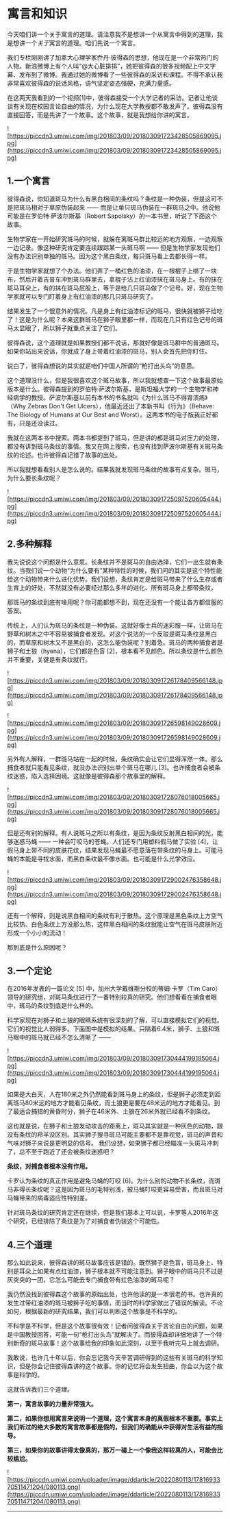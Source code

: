 # 寓言和知识

今天咱们讲一个关于寓言的道理。请注意我不是想讲一个从寓言中得到的道理，我是想讲一个*关于*寓言的道理。咱们先说一个寓言。

我们专栏刚刚讲了加拿大心理学家乔丹·彼得森的思想，他现在是一个非常热门的人物。新浪微博上有个人叫“@大心脏排排”，她把彼得森的很多视频配上中文字幕、发布到了微博。我通过她的微博看了一些彼得森的采访和课程。不得不承认我非常喜欢彼得森的说话风格，语气坚定姿态强硬，充满力量感。

在这两天我看到的一个视频[1]中，彼得森接受一个大学记者的采访。记者让他谈谈有关现在校园言论自由的情况，为什么现在大学教授都不敢发声了。彼得森没有直接回答，而是先讲了一个故事。这个故事，就是我想给你讲的寓言。

![https://piccdn3.umiwi.com/img/201803/09/201803091723428505869095.jpg](https://piccdn3.umiwi.com/img/201803/09/201803091723428505869095.jpg)

## 1.一个寓言

彼得森说，你知道斑马为什么有黑白相间的条纹吗？条纹是一种伪装，但是这可不是把斑马相对于草原伪装起来 —— 而是让单只斑马伪装在一群斑马之中。他说他可能是在罗伯特·萨波尔斯基（Robert Sapolsky）的一本书里，听说了下面这个故事。

生物学家在一开始研究斑马的时候，就躲在离斑马群比较远的地方观察，一边观察一边记录。像这种研究肯定要连续跟踪某一头斑马啊 —— 但是生物学家发现他们没有办法识别单独的斑马。因为这个黑白条纹，每只斑马看上去都长得一样。

于是生物学家就想了个办法。他们弄了一桶红色的油漆，在一根棍子上绑了一块布，然后开着吉普车冲到斑马群里去，拿棍子沾上红油漆抹在斑马身上。有的抹在斑马耳朵上，有的抹在斑马屁股上，等于是给几只斑马做了个记号。好，现在生物学家就可以专门盯着身上有红油漆的那几只斑马研究了。

结果发生了一个很意外的情况。凡是身上有红油漆标记的斑马，很快就被狮子给吃了！这是为什么呢？本来这群斑马在狮子眼里都一样，而现在几只有红色记号的斑马太显眼了，所以狮子就重点关注了它们。

彼得森说，这个道理就是如果教授们都不说话，那就好像是斑马群中的普通斑马。如果你站出来说话，你就成了身上带着红油漆的斑马，别人会首先把你盯住。

说白了，彼得森想说的其实就是咱们中国人所谓的“枪打出头鸟”的意思。

这个道理没什么，但是我很喜欢这个斑马故事，所以我就想查一下这个故事最原始版本是什么。彼得森提到的罗伯特·萨波尔斯基，是斯坦福大学的一个生物学和神经病学的教授。萨波尔斯基以前有本书的书名就叫《为什么斑马不得胃溃疡》（Why Zebras Don't Get Ulcers），他最近还出了本新书叫《行为》（Behave: The Biology of Humans at Our Best and Worst）。这两本书的电子版我正好都有，只是还没读过。

我就在这两本书中搜索。两本书都提到了斑马，但是讲的都是斑马对压力的处理，都没有讲到斑马条纹的事情。我又在网上搜索，也没有找到萨波尔斯基有关斑马条纹的论述。也许彼得森记错了故事的出处。

所以我就想看看别人是怎么说的。结果我就发现斑马条纹的故事有点复杂。斑马，为什么要长条纹呢？

![https://piccdn3.umiwi.com/img/201803/09/201803091725097520605444.jpg](https://piccdn3.umiwi.com/img/201803/09/201803091725097520605444.jpg)

## 2.多种解释

我先说说这个问题是什么意思。长条纹并不是斑马的自由选择，它们一出生就有条纹。当我们说一个动物“为什么要有”某种特性的时候，我们问的其实是这个特性能给这个动物带来什么进化优势。我们设想，条纹肯定是给斑马带来了什么生存或者生育上的好处，不然就没有必要经过那么多年的进化、所有斑马身上都带条纹。

那斑马的条纹到底有啥用呢？你可能都想不到，现在还没有一个能让各方都信服的答案。

传统上，人们认为斑马的条纹是一种伪装。这就好像士兵的迷彩服一样，让斑马在野草和树木之中不容易被捕食者发现。对这个说法的一个反驳是斑马条纹是黑白的，而草原和树木又不是黑白的，这怎么能伪装呢？别着急。斑马的两种捕食者是狮子和土狼（hyena），它们都是色盲 [2]，根本看不见颜色。所以条纹是什么颜色并不重要，关键是有条纹就行。

![https://piccdn3.umiwi.com/img/201803/09/201803091726178409566148.jpg](https://piccdn3.umiwi.com/img/201803/09/201803091726178409566148.jpg)

![https://piccdn3.umiwi.com/img/201803/09/201803091726598149028609.jpg](https://piccdn3.umiwi.com/img/201803/09/201803091726598149028609.jpg)

另外有人解释，一群斑马站在一起的时候，条纹确实会让它们显得浑然一体。那么捕食者就只能看见条纹，就没办法识别出单个斑马在哪儿 [3]。也许捕食者会被条纹迷惑，陷入选择困境。这就像是彼得森那个故事里的解释。

![https://piccdn3.umiwi.com/img/201803/09/201803091728076018005665.jpg](https://piccdn3.umiwi.com/img/201803/09/201803091728076018005665.jpg)

但是还有别的解释。有人说斑马之所以有条纹，是因为条纹反射黑白相间的光，能够迷惑马蝇 —— 一种会叮咬马的苍蝇。人们还专门用塑料假马做了实验 [4]，让假马身上带不同的皮肤花纹，结果发现马蝇最不愿意落在带条纹的马身上。可能马蝇的本能是寻找水面，而黑白条纹最不像水面。也可能是什么光学效应。

![https://piccdn3.umiwi.com/img/201803/09/201803091729002476358648.jpg](https://piccdn3.umiwi.com/img/201803/09/201803091729002476358648.jpg)

还有一个解释，则是说黑白相间的条纹有利于散热。这个原理是黑色条纹上方空气比较热、白色条纹上方没那么热，这样黑白相间的条纹就能让空气在斑马皮肤附近形成一个小小的流动！

那到底是什么原因呢？

## 3.一个定论

在2016年发表的一篇论文 [5] 中，加州大学戴维斯分校的蒂姆·卡罗（Tim Caro）领导的研究组，对斑马条纹进行了一番特别较真的研究。他们想看看在捕食者眼中，斑马的条纹到底是什么样的。

科学家现在对狮子和土狼的眼睛系统有很深刻的了解，可以直接模拟它们的视觉。它们的视觉比人弱得多。下面图中是模拟的结果。只隔着6.4米，狮子、土狼和斑马眼中的斑马就已经不怎么清晰了 —— 

![https://piccdn3.umiwi.com/img/201803/09/201803091730444199195064.jpg](https://piccdn3.umiwi.com/img/201803/09/201803091730444199195064.jpg)

如果是大白天，人在180米之外仍然能看到斑马身上的条纹，但是狮子必须走到距离斑马80米远的地方才能看见条纹，而土狼更是要在48米远的地方才能看见。到了最适合捕猎的黄昏时分，狮子在46米外、土狼在26米外就已经看不到条纹。

这也就是说，在狮子和土狼发动攻击的距离上，斑马其实就是一种灰色的动物，跟没有条纹的羚羊没区别。其实狮子搜寻斑马可能主要都不是靠视觉，斑马的声音和气味对狮子来说是更明显的信号。 我们设想，如果狮子都已经瞄准一头斑马冲刺了，总不至于跑近了还会被条纹迷惑吧？

 **条纹，对捕食者根本没有作用。**

卡罗认为条纹的真正作用是避免马蝇的叮咬 [6]。为什么别的动物不长条纹，而斑马非得长条纹呢？这是因为斑马的毛特别浅，被马蝇叮咬更容易受害，而且斑马对马蝇带来的病毒适应性特别差。

针对斑马条纹的研究肯定还在继续，但是我们基本上可以说，卡罗等人2016年这个研究，已经排除了条纹是为了对捕食者伪装这个可能性。

## 4.三个道理

那么如此说来，彼得森讲的斑马故事应该是错的。既然狮子是色盲，斑马身上、特别是耳朵上如果有点红油漆，狮子根本就不可能注意到。狮子眼中的斑马只不过是灰突突的一团，它怎么可能去专门捕食带有红色油漆的斑马呢？

我仍然没找到彼得森这个故事的原始出处，也许他读的是一本很老的书。也许真的发生过带红油漆的斑马被狮子吃的事情，而当时的科学家做出了错误的解读。不论如何，根据最新的研究结果，我们可以判断这个故事是不科学的。

不科学是不科学，但是这个故事很有效！记者问彼得森关于言论自由的问题，如果是中国教授回答，可能一句“枪打出头鸟”就解决了。而彼得森却详细地讲了一个特别新奇的斑马故事！这个故事给我的印象如此深刻，以至于我听完马上就去调研。

我敢说，也许几十年以后，你会忘记我今天辛苦调研得到的这些有关斑马的科学知识，但是你会记住彼得森讲的这个故事。你的记忆将会发生扭曲，你会以为这个故事是科学的。

这就告诉我们三个道理。

 **第一，寓言故事的力量非常强大。**

 **第二，如果你想用寓言来说明一个道理，这个寓言本身的真假根本不重要。事实上我们听过的绝大多数的寓言故事都是假的，但我们的确能从中获得对生活有益的指导。**

 **第三，如果你的故事讲得太像真的，那万一碰上一个像我这样较真的人，可能会比较尴尬。**

![https://piccdn.umiwi.com/uploader/image/ddarticle/2022080113/1781693370511471204/080113.png](https://piccdn.umiwi.com/uploader/image/ddarticle/2022080113/1781693370511471204/080113.png)

---
